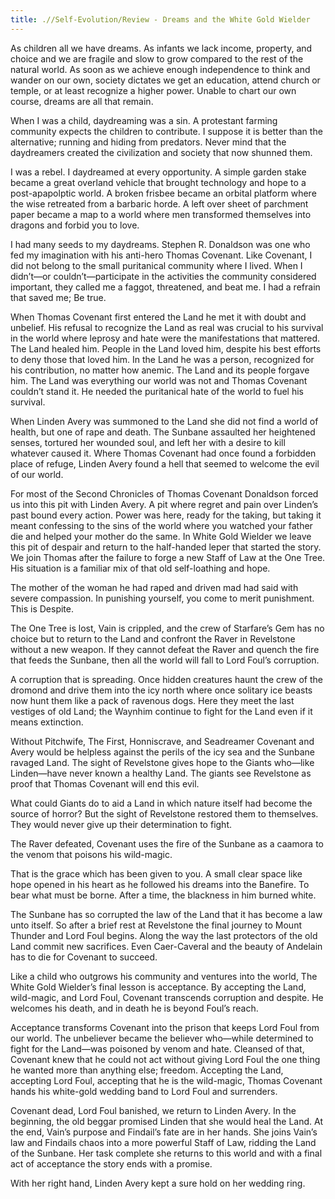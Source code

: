 ```yaml
---
title: .//Self-Evolution/Review - Dreams and the White Gold Wielder
---
```


As children all we have dreams. As infants we lack income, property, and choice and we are fragile and slow to grow compared to the rest of the natural world. As soon as we achieve enough independence to think and wander on our own, society dictates we get an education, attend church or temple, or at least recognize a higher power. Unable to chart our own course, dreams are all that remain.

When I was a child, daydreaming was a sin. A protestant farming community expects the children to contribute. I suppose it is better than the alternative; running and hiding from predators. Never mind that the daydreamers created the civilization and society that now shunned them.

I was a rebel. I daydreamed at every opportunity. A simple garden stake became a great overland vehicle that brought technology and hope to a post-apapolptic world. A broken frisbee became an orbital platform where the wise retreated from a barbaric horde. A left over sheet of parchment paper became a map to a world where men transformed themselves into dragons and forbid you to love.

I had many seeds to my daydreams. Stephen R. Donaldson was one who fed my imagination with his anti-hero Thomas Covenant. Like Covenant, I did not belong to the small puritanical community where I lived. When I didn’t—or couldn’t—participate in the activities the community considered important, they called me a faggot, threatened, and beat me. I had a refrain that saved me; Be true.

When Thomas Covenant first entered the Land he met it with doubt and unbelief. His refusal to recognize the Land as real was crucial to his survival in the world where leprosy and hate were the manifestations that mattered. The Land healed him. People in the Land loved him, despite his best efforts to deny those that loved him. In the Land he was a person, recognized for his contribution, no matter how anemic. The Land and its people forgave him. The Land was everything our world was not and Thomas Covenant couldn’t stand it. He needed the puritanical hate of the world to fuel his survival.

When Linden Avery was summoned to the Land she did not find a world of health, but one of rape and death. The Sunbane assaulted her heightened senses, tortured her wounded soul, and left her with a desire to kill whatever caused it. Where Thomas Covenant had once found a forbidden place of refuge, Linden Avery found a hell that seemed to welcome the evil of our world.

For most of the Second Chronicles of Thomas Covenant Donaldson forced us into this pit with Linden Avery. A pit where regret and pain over Linden’s past bound every action. Power was here, ready for the taking, but taking it meant confessing to the sins of the world where you watched your father die and helped your mother do the same. In White Gold Wielder we leave this pit of despair and return to the half-handed leper that started the story. We join Thomas after the failure to forge a new Staff of Law at the One Tree. His situation is a familiar mix of that old self-loathing and hope.

The mother of the woman he had raped and driven mad had said with severe compassion. In punishing yourself, you come to merit punishment. This is Despite.

The One Tree is lost, Vain is crippled, and the crew of Starfare’s Gem has no choice but to return to the Land and confront the Raver in Revelstone without a new weapon. If they cannot defeat the Raver and quench the fire that feeds the Sunbane, then all the world will fall to Lord Foul’s corruption.

A corruption that is spreading. Once hidden creatures haunt the crew of the dromond and drive them into the icy north where once solitary ice beasts now hunt them like a pack of ravenous dogs. Here they meet the last vestiges of old Land; the Waynhim continue to fight for the Land even if it means extinction.

Without Pitchwife, The First, Honniscrave, and Seadreamer Covenant and Avery would be helpless against the perils of the icy sea and the Sunbane ravaged Land. The sight of Revelstone gives hope to the Giants who—like Linden—have never known a healthy Land. The giants see Revelstone as proof that Thomas Covenant will end this evil.

What could Giants do to aid a Land in which nature itself had become the source of horror? But the sight of Revelstone restored them to themselves. They would never give up their determination to fight.

The Raver defeated, Covenant uses the fire of the Sunbane as a caamora to the venom that poisons his wild-magic.

That is the grace which has been given to you. A small clear space like hope opened in his heart as he followed his dreams into the Banefire. To bear what must be borne. After a time, the blackness in him burned white.

The Sunbane has so corrupted the law of the Land that it has become a law unto itself. So after a brief rest at Revelstone the final journey to Mount Thunder and Lord Foul begins. Along the way the last protectors of the old Land commit new sacrifices. Even Caer-Caveral and the beauty of Andelain has to die for Covenant to succeed.

Like a child who outgrows his community and ventures into the world, The White Gold Wielder’s final lesson is acceptance. By accepting the Land, wild-magic, and Lord Foul, Covenant transcends corruption and despite. He welcomes his death, and in death he is beyond Foul’s reach.

Acceptance transforms Covenant into the prison that keeps Lord Foul from our world. The unbeliever became the believer who—while determined to fight for the Land—was poisoned by venom and hate. Cleansed of that, Covenant knew that he could not act without giving Lord Foul the one thing he wanted more than anything else; freedom. Accepting the Land, accepting Lord Foul, accepting that he is the wild-magic, Thomas Covenant hands his white-gold wedding band to Lord Foul and surrenders.

Covenant dead, Lord Foul banished, we return to Linden Avery. In the beginning, the old beggar promised Linden that she would heal the Land. At the end, Vain’s purpose and Findail’s fate are in her hands. She joins Vain’s law and Findails chaos into a more powerful Staff of Law, ridding the Land of the Sunbane. Her task complete she returns to this world and with a final act of acceptance the story ends with a promise.

With her right hand, Linden Avery kept a sure hold on her wedding ring.
